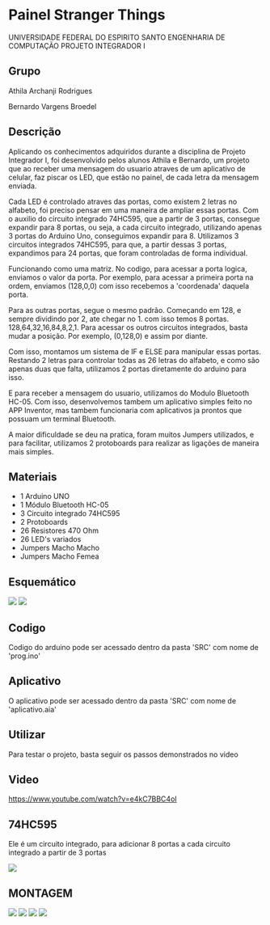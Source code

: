# Painel Stranger Things
UNIVERSIDADE FEDERAL DO ESPIRITO SANTO
ENGENHARIA DE COMPUTAÇÃO
PROJETO INTEGRADOR I
## Grupo

Athila Archanji Rodrigues

Bernardo Vargens Broedel

## Descrição

Aplicando os conhecimentos adquiridos durante a disciplina de Projeto Integrador I, foi desenvolvido pelos alunos Athila e Bernardo, um projeto que ao receber uma mensagem do usuario atraves de um aplicativo de celular, faz piscar os LED, que estão no painel, de cada letra da mensagem enviada.

Cada LED é controlado atraves das portas, como existem 2 letras no alfabeto, foi preciso pensar em uma maneira de ampliar essas portas. Com o auxilio do circuito integrado 74HC595, que a partir de 3 portas, consegue expandir para 8 portas, ou seja, a cada circuito integrado, utilizando apenas 3 portas do Arduino Uno, conseguimos expandir para 8.
Utilizamos 3 circuitos integrados 74HC595, para que, a partir dessas 3 portas, expandimos para 24 portas, que foram controladas de forma individual.

Funcionando como uma matriz. No codigo, para acessar a porta logica, enviamos o valor da porta. Por exemplo, para acessar a primeira porta na ordem, enviamos (128,0,0) com isso recebemos a 'coordenada' daquela porta.

Para as outras portas, segue o mesmo padrão. Começando em 128, e sempre dividindo por 2, ate chegar no 1. com isso temos 8 portas. 128,64,32,16,84,8,2,1. Para acessar os outros circuitos integrados, basta mudar a posição. Por exemplo, (0,128,0) e assim por diante.

Com isso, montamos um sistema de IF e ELSE para manipular essas portas. Restando 2 letras para controlar todas as 26 letras do alfabeto, e como são apenas duas que falta, utilizamos 2 portas diretamente do arduino para isso.

E para receber a mensagem do usuario, utilizamos do Modulo Bluetooth HC-05. Com isso, desenvolvemos tambem um aplicativo simples feito no APP Inventor, mas tambem funcionaria com aplicativos ja prontos que possuam um terminal Bluetooth.

A maior dificuldade se deu na pratica, foram muitos Jumpers utilizados, e para facilitar, utilizamos 2 protoboards para realizar as ligações de maneira mais simples.

## Materiais

- 1 Arduino UNO
- 1 Módulo Bluetooth HC-05
- 3 Circuito integrado 74HC595
- 2 Protoboards
- 26 Resistores 470 Ohm
- 26 LED's variados
- Jumpers Macho Macho
- Jumpers Macho Femea

## Esquemático

<img src="./img/esquematico.png">
<img src="./img/bluetooth.png">

## Codigo

Codigo do arduino pode ser acessado dentro da pasta 'SRC' com nome de 'prog.ino'

## Aplicativo

O aplicativo pode ser acessado dentro da pasta 'SRC' com nome de 'aplicativo.aia'

## Utilizar

Para testar o projeto, basta seguir os passos demonstrados no video

## Video

https://www.youtube.com/watch?v=e4kC7BBC4oI

## 74HC595

Ele é um circuito integrado, para adicionar 8 portas a cada circuito integrado a partir de 3 portas

<img src="./img/74hc595.PNG">

## MONTAGEM

<img src="./img/montagem_1.jpg">
<img src="./img/montagem_2.jpg">
<img src="./img/montagem_3.jpg">
<img src="./img/montagem_4.jpg">